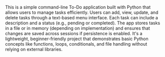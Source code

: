 This is a simple command-line To-Do application built with Python that allows users to manage tasks efficiently. Users can add, view, update, and delete tasks through a text-based menu interface. Each task can include a description and a status (e.g., pending or completed). The app stores tasks in a file or in memory (depending on implementation) and ensures that changes are saved across sessions if persistence is enabled. It's a lightweight, beginner-friendly project that demonstrates basic Python concepts like functions, loops, conditionals, and file handling without relying on external libraries.

